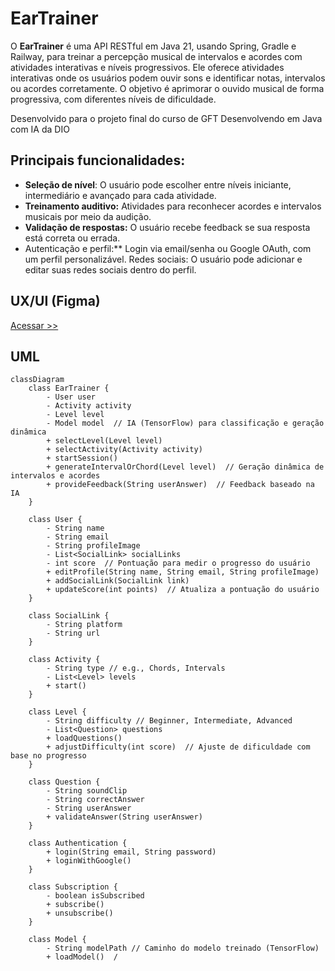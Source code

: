 # EarTrainer
O **EarTrainer** é uma API RESTful em Java 21, usando Spring, Gradle e Railway, para treinar a percepção musical de intervalos e acordes com atividades interativas e níveis progressivos.
Ele oferece atividades interativas onde os usuários podem ouvir sons e identificar notas, intervalos ou acordes corretamente. O objetivo é aprimorar o ouvido musical de forma progressiva, com diferentes níveis de dificuldade.

Desenvolvido para o projeto final do curso de GFT Desenvolvendo em Java com IA da DIO

## Principais funcionalidades:
- **Seleção de nível**: O usuário pode escolher entre níveis iniciante, intermediário e avançado para cada atividade.
- **Treinamento auditivo:** Atividades para reconhecer acordes e intervalos musicais por meio da audição.
- **Validação de respostas:** O usuário recebe feedback se sua resposta está correta ou errada.
- Autenticação e perfil:** Login via email/senha ou Google OAuth, com um perfil personalizável.
Redes sociais: O usuário pode adicionar e editar suas redes sociais dentro do perfil.

## UX/UI (Figma)

[Acessar >>](https://www.figma.com/design/nWdoJYqm70ZisZ8qdeG17V/EarTrainer?node-id=0-1&t=5aYB5z8hnFgClNc2-1)

## UML
```mermaid
classDiagram
    class EarTrainer {
        - User user
        - Activity activity
        - Level level
        - Model model  // IA (TensorFlow) para classificação e geração dinâmica
        + selectLevel(Level level)
        + selectActivity(Activity activity)
        + startSession()
        + generateIntervalOrChord(Level level)  // Geração dinâmica de intervalos e acordes
        + provideFeedback(String userAnswer)  // Feedback baseado na IA
    }

    class User {
        - String name
        - String email
        - String profileImage
        - List<SocialLink> socialLinks
        - int score  // Pontuação para medir o progresso do usuário
        + editProfile(String name, String email, String profileImage)
        + addSocialLink(SocialLink link)
        + updateScore(int points)  // Atualiza a pontuação do usuário
    }

    class SocialLink {
        - String platform
        - String url
    }

    class Activity {
        - String type // e.g., Chords, Intervals
        - List<Level> levels
        + start()
    }

    class Level {
        - String difficulty // Beginner, Intermediate, Advanced
        - List<Question> questions
        + loadQuestions()
        + adjustDifficulty(int score)  // Ajuste de dificuldade com base no progresso
    }

    class Question {
        - String soundClip
        - String correctAnswer
        - String userAnswer
        + validateAnswer(String userAnswer)
    }

    class Authentication {
        + login(String email, String password)
        + loginWithGoogle()
    }

    class Subscription {
        - boolean isSubscribed
        + subscribe()
        + unsubscribe()
    }

    class Model {
        - String modelPath // Caminho do modelo treinado (TensorFlow)
        + loadModel()  /

```

